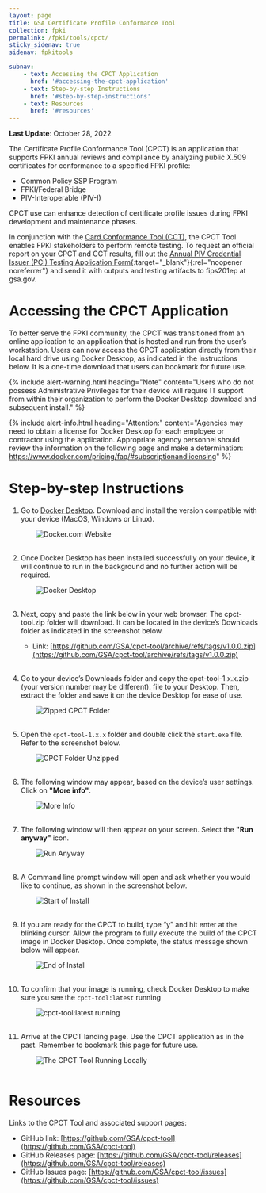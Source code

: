 ```yaml
---
layout: page
title: GSA Certificate Profile Conformance Tool
collection: fpki
permalink: /fpki/tools/cpct/
sticky_sidenav: true
sidenav: fpkitools

subnav:
    - text: Accessing the CPCT Application
      href: '#accessing-the-cpct-application'
    - text: Step-by-step Instructions
      href: '#step-by-step-instructions'
    - text: Resources
      href: '#resources'
---
```


**Last Update**: October 28, 2022

The Certificate Profile Conformance Tool (CPCT) is an application that supports FPKI annual reviews and compliance by analyzing public X.509 certificates for conformance to a specified FPKI profile:

- Common Policy SSP Program
- FPKI/Federal Bridge
- PIV-Interoperable (PIV-I)

CPCT use can enhance detection of certificate profile issues during FPKI development and maintenance phases.

In conjunction with the [Card Conformance Tool (CCT)]({{site.baseurl}}/fpki/tools/cct), the CPCT Tool enables FPKI stakeholders to perform remote testing. To request an official report on your CPCT and CCT results, fill out the [Annual PIV Credential Issuer (PCI) Testing Application Form](https://www.idmanagement.gov/docs/fips201ep-pcitestform.pdf){:target="_blank"}{:rel="noopener noreferrer"} and send it with outputs and testing artifacts to fips201ep at gsa.gov.

# Accessing the CPCT Application

To better serve the FPKI community, the CPCT was transitioned from an online application to an application that is hosted and run from the user’s workstation. Users can now access the CPCT application directly from their local hard drive using Docker Desktop, as indicated in the instructions below. It is a one-time download that users can bookmark for future use.

{% include alert-warning.html heading="Note" content="Users who do not possess Administrative Privileges for their device will require IT support from within their organization to perform the Docker Desktop download and subsequent install." %}

{% include alert-info.html heading="Attention:" content="Agencies may need to obtain a license for Docker Desktop for each employee or contractor using the application. Appropriate agency personnel should review the information on the following page and make a determination: https://www.docker.com/pricing/faq/#subscriptionandlicensing" %}

# Step-by-step Instructions

1. Go to [Docker Desktop](https://www.docker.com). Download and install the version compatible with your device (MacOS, Windows or Linux).

    <img src="{{site.baseurl}}/assets/fpki/tools/docker-website.png" alt="Docker.com Website" style="padding-left:30px;">
    <br><br>

2. Once Docker Desktop has been installed successfully on your device, it will continue to run in the background and no further action will be required.

    <img src="{{site.baseurl}}/assets/fpki/tools/docker_desktop.png" alt="Docker Desktop" style="padding-left:30px;">
    <br><br>

3. Next, copy and paste the link below in your web browser. The cpct-tool.zip folder will download. It can be located in the device’s Downloads folder as indicated in the screenshot below.

    - Link: [https://github.com/GSA/cpct-tool/archive/refs/tags/v1.0.0.zip](https://github.com/GSA/cpct-tool/archive/refs/tags/v1.0.0.zip)
    <br><br>

4. Go to your device’s Downloads folder and copy the cpct-tool-1.x.x.zip (your version number may be different). file to your Desktop. Then, extract the folder and save it on the device Desktop for ease of use.

    <img src="{{site.baseurl}}/assets/fpki/tools/cpct-tool-zip-download.png" alt="Zipped CPCT Folder" style="padding-left:30px;">
    <br><br>

5. Open the `cpct-tool-1.x.x` folder and  double click the `start.exe` file. Refer to the screenshot below.

    <img src="{{site.baseurl}}/assets/fpki/tools/cpct-unzipped-files.png" alt="CPCT Folder Unzipped" style="padding-left:30px;">
    <br><br>

6. The following window may appear, based on the device’s user settings. Click on **"More info"**.

    <img src="{{site.baseurl}}/assets/fpki/tools/more-info.png" alt="More Info" style="padding-left:30px;">
    <br><br>

7. The following window will then appear on your screen. Select the **"Run anyway"** icon.

    <img src="{{site.baseurl}}/assets/fpki/tools/run-anyway.png" alt="Run Anyway" style="padding-left:30px;">
    <br><br>

8. A Command line prompt window will open and ask whether you would like to continue, as shown in the screenshot below.

    <img src="{{site.baseurl}}/assets/fpki/tools/start_install.png" alt="Start of Install" style="padding-left:30px;">
    <br><br>

9. If you are ready for the CPCT to build, type “y” and hit enter at the blinking cursor. Allow the program to fully execute the build of the CPCT image in Docker Desktop. Once complete, the status message shown below will appear.

    <img src="{{site.baseurl}}/assets/fpki/tools/end_install.png" alt="End of Install" style="padding-left:30px;">
    <br><br>

10. To confirm that your image is running, check Docker Desktop to make sure you see the `cpct-tool:latest` running

    <img src="{{site.baseurl}}/assets/fpki/tools/cpct-tool-docker.png" alt="cpct-tool:latest running" style="padding-left:30px;">
    <br><br>

11. Arrive at the CPCT landing page. Use the CPCT application as in the past. Remember to bookmark this page for future use.

    <img src="{{site.baseurl}}/assets/fpki/tools/cpct_in_browser.png" alt="The CPCT Tool Running Locally" style="padding-left:30px;">
    <br><br>

# Resources

Links to the CPCT Tool and associated support pages:

- GitHub link:  [https://github.com/GSA/cpct-tool](https://github.com/GSA/cpct-tool)
- GitHub Releases page:  [https://github.com/GSA/cpct-tool/releases](https://github.com/GSA/cpct-tool/releases)
- GitHub Issues page:  [https://github.com/GSA/cpct-tool/issues](https://github.com/GSA/cpct-tool/issues)

